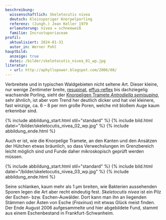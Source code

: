 ```yaml
---
beschreibung:
  wissenschaftlich: Skeletocutis nivea
  deutsch: Kleinsporiger Knorpelporling
  referenz: (Jungh.) Jean Keller 1979
  erlaeuterung: nivea = schneeweiß
  familie: Incrustuporiaceae
profil:
  aktualisiert: 2024-01-31
  autor_in: Werner Pohl
hauptbild:
  anzeige: true
  datei: /bilder/skeletocutis_nivea_01_wp.jpg
literatur:
  - url: http://aphyllopower.blogspot.com/2006/08/
---
```

Verbreitete und in typischen Waldgebieten nicht seltene Art. Dieser kleine, nur wenige Zentimeter breite, [resupinat](resupinat "Glossar"), [effus-reflex](effus-reflex "Glossar") bis dachziegelig wachsende Porling, sieht der [Knorpeligen Tramete *Antrodiella semisupina*](/pilze/antrodiella-semisupina-knorpelige-tramete), sehr ähnlich, ist aber vom Trend her deutlich dicker und hat viel kleinere, fast winzige, ca. 6 – 8 per mm große Poren, welche mit bloßem Auge kaum erkennbar sind.

{% include abbildung_start.html stil="standard" %}
{% include bild.html datei="/bilder/skeletocutis_nivea_02_wp.jpg" %}
{% include abbildung_ende.html %}

Auch er ist, wie die Knorpelige Tramete, an den Kanten und den Ansätzen der Hütchen etwas bräunlich, so dass Verwechslungen im Grenzbereich leicht möglich sind und Funde daher mikroskopisch geprüft werden müssen.

{% include abbildung_start.html stil="standard" %}
{% include bild.html datei="/bilder/skeletocutis_nivea_03_wp.jpg" %}
{% include abbildung_ende.html %}

Seine schlanken, kaum mehr als 1 μm breiten, wie Bakterien aussehenden Sporen legen die Art aber recht eindeutig fest. *Skeletocutis nivea* ist ein Pilz der Eschen- bzw. Eschen-Auwälder. Dort kann man ihn an liegenden Stämmen oder Ästen von Esche (*Fraxinus*) mit etwas Glück meist finden. Der Ende August 2006 aufgesammelte und hier abgebildete Fund, stammt aus einem Eschenbestand in Frankfurt-Schwanheim.